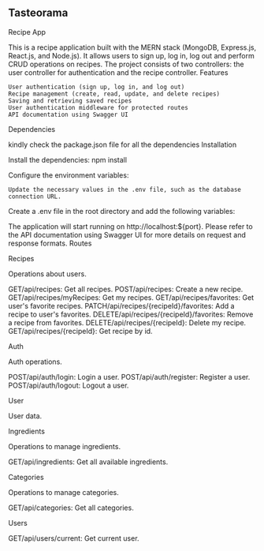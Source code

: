 ## Tasteorama

Recipe App

This is a recipe application built with the MERN stack (MongoDB, Express.js, React.js, and Node.js). It allows users to sign up, log in, log out and perform CRUD operations on recipes. The project consists of two controllers: the user controller for authentication and the recipe controller.
Features

    User authentication (sign up, log in, and log out)
    Recipe management (create, read, update, and delete recipes)
    Saving and retrieving saved recipes
    User authentication middleware for protected routes
    API documentation using Swagger UI

Dependencies

kindly check the package.json file for all the dependencies
Installation

Install the dependencies: npm install

Configure the environment variables:

    Update the necessary values in the .env file, such as the database connection URL.

Create a .env file in the root directory and add the following variables:

The application will start running on http://localhost:${port}. Please refer to the API documentation using Swagger UI for more details on request and response formats.
Routes

Recipes

Operations about users.

GET/api/recipes: Get all recipes.
POST/api/recipes: Create a new recipe.
GET/api/recipes/myRecipes: Get my recipes.
GET/api/recipes/favorites: Get user's favorite recipes.
PATCH/api/recipes/{recipeId}/favorites: Add a recipe to user's favorites.
DELETE/api/recipes/{recipeId}/favorites: Remove a recipe from favorites.
DELETE/api/recipes/{recipeId}: Delete my recipe.
GET/api/recipes/{recipeId}: Get recipe by id.

Auth

Auth operations.

POST/api/auth/login: Login a user.
POST/api/auth/register: Register a user.
POST/api/auth/logout: Logout a user.

User

User data.

Ingredients

Operations to manage ingredients.

GET/api/ingredients: Get all available ingredients.

Categories

Operations to manage categories.

GET/api/categories: Get all categories.

Users

GET/api/users/current: Get current user.
